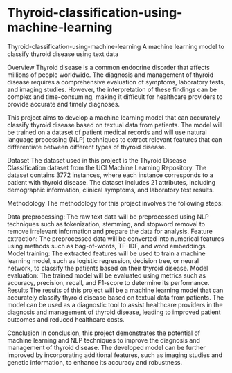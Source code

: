 # Thyroid-classification-using-machine-learning
Thyroid-classification-using-machine-learning
A machine learning model to classify thyroid disease using text data

Overview
Thyroid disease is a common endocrine disorder that affects millions of people worldwide. The diagnosis and management of thyroid disease requires a comprehensive evaluation of symptoms, laboratory tests, and imaging studies. However, the interpretation of these findings can be complex and time-consuming, making it difficult for healthcare providers to provide accurate and timely diagnoses.

This project aims to develop a machine learning model that can accurately classify thyroid disease based on textual data from patients. The model will be trained on a dataset of patient medical records and will use natural language processing (NLP) techniques to extract relevant features that can differentiate between different types of thyroid disease.

Dataset
The dataset used in this project is the Thyroid Disease Classification dataset from the UCI Machine Learning Repository. The dataset contains 3772 instances, where each instance corresponds to a patient with thyroid disease. The dataset includes 21 attributes, including demographic information, clinical symptoms, and laboratory test results.

Methodology
The methodology for this project involves the following steps:

Data preprocessing: The raw text data will be preprocessed using NLP techniques such as tokenization, stemming, and stopword removal to remove irrelevant information and prepare the data for analysis.
Feature extraction: The preprocessed data will be converted into numerical features using methods such as bag-of-words, TF-IDF, and word embeddings.
Model training: The extracted features will be used to train a machine learning model, such as logistic regression, decision tree, or neural network, to classify the patients based on their thyroid disease.
Model evaluation: The trained model will be evaluated using metrics such as accuracy, precision, recall, and F1-score to determine its performance.
Results
The results of this project will be a machine learning model that can accurately classify thyroid disease based on textual data from patients. The model can be used as a diagnostic tool to assist healthcare providers in the diagnosis and management of thyroid disease, leading to improved patient outcomes and reduced healthcare costs.

Conclusion
In conclusion, this project demonstrates the potential of machine learning and NLP techniques to improve the diagnosis and management of thyroid disease. The developed model can be further improved by incorporating additional features, such as imaging studies and genetic information, to enhance its accuracy and robustness.
